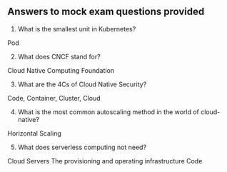 ## Answers to mock exam questions provided

1. What is the smallest unit in Kubernetes?

Pod


2. What does CNCF stand for?

Cloud Native Computing Foundation


3. What are the 4Cs of Cloud Native Security?

Code, Container, Cluster, Cloud


4. What is the most common autoscaling method in the world of cloud-native?

Horizontal Scaling


5. What does serverless computing not need?

Cloud
Servers
The provisioning and operating infrastructure
Code
